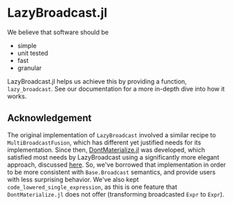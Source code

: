 # LazyBroadcast.jl

We believe that software should be

 - simple
 - unit tested
 - fast
 - granular

LazyBroadcast.jl helps us achieve this by providing a function,
`lazy_broadcast`. See our documentation for a more in-depth dive into how it
works.

## Acknowledgement

The original implementation of `LazyBroadcast` involved a similar recipe to
`MultiBroadcastFusion`, which has different yet justified needs for its
implementation. Since then, [DontMaterialize.jl](https://github.com/MasonProtter/DontMaterialize.jl) was developed, which
satisfied most needs by LazyBroadcast using a significantly more elegant approach, discussed [here](https://github.com/CliMA/LazyBroadcast.jl/issues/14). So, we've borrowed that
implementation in order to be more consistent with `Base.Broadcast` semantics,
and provide users with less surprising behavior. We've also kept `code_lowered_single_expression`, as this is one feature that `DontMaterialize.jl` does not offer (transforming broadcasted `Expr` to `Expr`).

